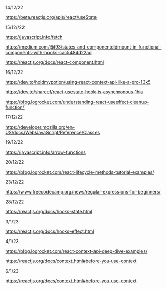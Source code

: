 14/12/22

https://beta.reactjs.org/apis/react/useState

15/12//22

https://javascript.info/fetch

https://medium.com/@t93/states-and-componentdidmount-in-functional-components-with-hooks-cac5484d22ad

https://reactjs.org/docs/react-component.html

16/12/22

https://dev.to/holdmypotion/using-react-context-api-like-a-pro-13k5

https://dev.to/shareef/react-usestate-hook-is-asynchronous-1hia

https://blog.logrocket.com/understanding-react-useeffect-cleanup-function/

17/12/22

https://developer.mozilla.org/en-US/docs/Web/JavaScript/Reference/Classes

19/12/22

https://javascript.info/arrow-functions

20/12/22

https://blog.logrocket.com/react-lifecycle-methods-tutorial-examples/

23/12/22

https://www.freecodecamp.org/news/regular-expressions-for-beginners/

28/12/22

https://reactjs.org/docs/hooks-state.html

3/1/23

https://reactjs.org/docs/hooks-effect.html

4/1/23

https://blog.logrocket.com/react-context-api-deep-dive-examples/

https://reactjs.org/docs/context.html#before-you-use-context

6/1/23

https://reactjs.org/docs/context.html#before-you-use-context
